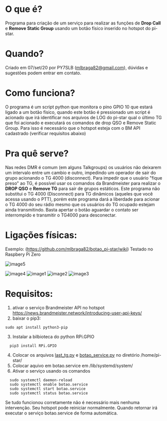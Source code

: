# O que é?

  Programa para criação de um serviço para realizar as funções de **Drop Call** e **Remove Static Group** usando um botão físico inserido no hotspot do pi-star.

# Quando?

  Criado em 07/set/20 por PY7SLB (mlbraga82@gmail.com), dúvidas e sugestões podem entrar em contato.

# Como funciona?

  O programa é um script python que monitora o pino GPIO 10 que estará ligado a um botão físico, quando este botão é pressionado um script é acionado que irá identificar nos arquivos de LOG do pi-star qual o último TG que foi acionado e executará os comandos de drop QSO e Remove Static Group. Para isso é necessário que o hotspot esteja com o BM API cadastrado (verificar requisitos abaixo)
  
# Pra quê serve?

  Nas redes DMR é comum (em alguns Talkgroups) os usuários não deixarem um intervalo entre um cambio e outro, impedindo um operador de sair do grupo acionando o TG 4000 (disconnect). Para impedir que o usuário "fique preso" ao TG, é possível usar os comandos da Brandmeister para realizar o **DROP QSO** e **Remove TG** para sair de grupos estáticos. Este programa não substitui o TG 4000 (Disconnect) para TG dinâmicos (aqueles que você acessa usando o PTT), porém este programa dará a liberdade para acionar o TG 4000 do seu rádio mesmo que os usuários do TG ocupado estejam ainda transmitindo. Basta apertar o botão aguardar o contato ser interrompido e transmitir o TG4000 para desconectar.

# Ligações físicas:

Exemplo: (https://github.com/mlbraga82/botao_pi-star/wiki)
Testado no Raspbery Pi Zero


![image5](https://user-images.githubusercontent.com/39124251/121824290-7de5ed00-cc81-11eb-8f5c-4178614d11be.png)

![image4](https://user-images.githubusercontent.com/39124251/121824065-b389d680-cc7f-11eb-905a-af5b3d0cc9f1.png)
![image1](https://user-images.githubusercontent.com/39124251/121823827-08c4e880-cc7e-11eb-892a-244421520215.png)
![image2](https://user-images.githubusercontent.com/39124251/121823858-40cc2b80-cc7e-11eb-821b-bdde9d886fba.png)
![image3](https://user-images.githubusercontent.com/39124251/121823886-75d87e00-cc7e-11eb-91b9-7b19c5b7a200.png)


# Requisitos:

1) ativar o serviço Brandmeister API no hotspot
  https://news.brandmeister.network/introducing-user-api-keys/
2) baixar o pip3: 
  ```
  sudo apt install python3-pip
  ```
3) Instalar a bilbioteca do python RPi.GPIO
```
  pip3 install RPi.GPIO
  ```
4) Colocar os arquivos [last_tg.py](https://github.com/mlbraga82/botao_pi-star/raw/master/last_tg.py) e [botao_service.py](https://github.com/mlbraga82/botao_pi-star/raw/master/botao.service) no diretório /home/pi-star/
5) Colocar aquivo em botao.service em /lib/systemd/system/
6) Ativar o serviço usando os comandos
```
  sudo systemctl daemon-reload
  sudo systemctl enable botao.service
  sudo systemctl start botao.service
  sudo systemctl status botao.service
```
Se tudo funcionou corretamente não é necessário mais nenhuma intervenção. Seu hotspot pode reiniciar normalmente. Quando retornar irá executar o serviço botao.service de forma automática.
